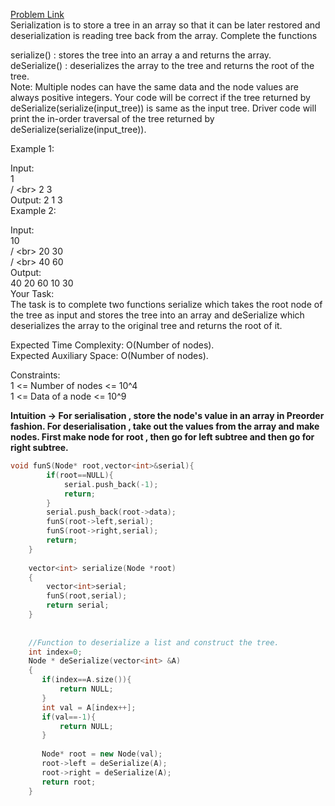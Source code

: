 [Problem Link](https://www.geeksforgeeks.org/problems/serialize-and-deserialize-a-binary-tree/1)<br>
Serialization is to store a tree in an array so that it can be later restored and deserialization is reading tree back from the array. Complete the functions<br>

serialize() : stores the tree into an array a and returns the array.<br>
deSerialize() : deserializes the array to the tree and returns the root of the tree.<br>
Note: Multiple nodes can have the same data and the node values are always positive integers. Your code will be correct if the tree returned by deSerialize(serialize(input_tree)) is same as the input tree. Driver code will print the in-order traversal of the tree returned by deSerialize(serialize(input_tree)).<br>

Example 1:<br>

Input:<br>
      1<br>
    /   \<br>
   2     3<br>
Output: 
2 1 3<br>
Example 2:<br>

Input:<br>
         10<br>
       /    \<br>
      20    30<br>
    /   \<br>
   40  60<br>
Output: <br>
40 20 60 10 30<br>
Your Task:<br>
The task is to complete two functions serialize which takes the root node of the tree as input and stores the tree into an array and deSerialize which deserializes the array to the original tree and returns the root of it.<br>

Expected Time Complexity: O(Number of nodes).<br>
Expected Auxiliary Space: O(Number of nodes).<br>

Constraints:<br>
1 <= Number of nodes <= 10^4<br>
1 <= Data of a node <= 10^9<br>

__Intuition -> For serialisation , store the node's value in an array in Preorder fashion. For deserialisation , take out the values from the array and make nodes. First make node for root , then go for left subtree and then go for right subtree.__

```C++
void funS(Node* root,vector<int>&serial){
        if(root==NULL){
            serial.push_back(-1);
            return;
        }
        serial.push_back(root->data);
        funS(root->left,serial);
        funS(root->right,serial);
        return;
    }
    
    vector<int> serialize(Node *root) 
    {
        vector<int>serial;
        funS(root,serial);
        return serial;
    }
    
    
    //Function to deserialize a list and construct the tree.
    int index=0;
    Node * deSerialize(vector<int> &A)
    {
       if(index==A.size()){
           return NULL;
       }
       int val = A[index++];
       if(val==-1){
           return NULL;
       }
       
       Node* root = new Node(val);
       root->left = deSerialize(A);
       root->right = deSerialize(A);
       return root;
    }
```
